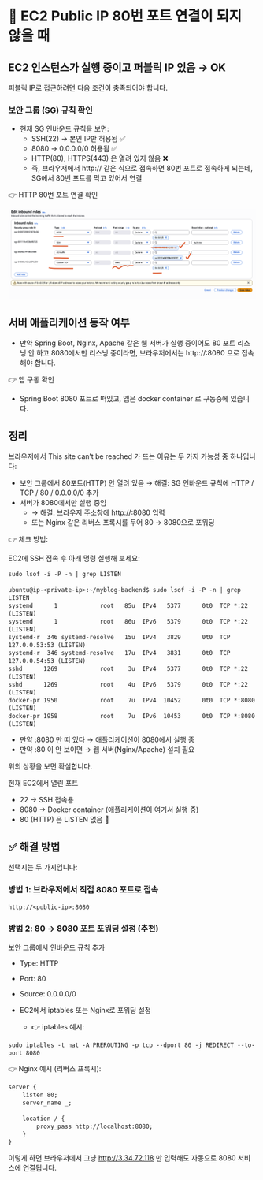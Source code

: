 # 🚀 EC2 Public IP 80번 포트 연결이 되지 않을 때

## EC2 인스턴스가 실행 중이고 퍼블릭 IP 있음 → OK

퍼블릭 IP로 접근하려면 다음 조건이 충족되어야 합니다.

### 보안 그룹 (SG) 규칙 확인

- 현재 SG 인바운드 규칙을 보면:
  - SSH(22) → 본인 IP만 허용됨 ✅
  - 8080 → 0.0.0.0/0 허용됨 ✅
  - HTTP(80), HTTPS(443) 은 열려 있지 않음 ❌
  - 즉, 브라우저에서 http://<public-ip> 같은 식으로 접속하면 80번 포트로 접속하게 되는데, SG에서
    80번 포트를 막고 있어서 연결

👉 HTTP 80번 포트 연결 확인

![ec2-sg-http-port-80](./assets/ec2_connection_with_port_80_1.png)

## 서버 애플리케이션 동작 여부

- 만약 Spring Boot, Nginx, Apache 같은 웹 서버가 실행 중이어도 80 포트 리스닝 안 하고
  8080에서만 리스닝 중이라면, 브라우저에서는 http://<public-ip>:8080 으로 접속해야 합니다.

👉 앱 구동 확인

- Spring Boot 8080 포트로 떠있고, 앱은 docker container 로 구동중에 있습니다.

## 정리

브라우저에서 This site can’t be reached 가 뜨는 이유는 두 가지 가능성 중 하나입니다:

- 보안 그룹에서 80포트(HTTP) 안 열려 있음
  → 해결: SG 인바운드 규칙에 HTTP / TCP / 80 / 0.0.0.0/0 추가
- 서버가 8080에서만 실행 중임
  - → 해결: 브라우저 주소창에 http://<public-ip>:8080 입력
  - 또는 Nginx 같은 리버스 프록시를 두어 80 → 8080으로 포워딩

👉 체크 방법:

EC2에 SSH 접속 후 아래 명령 실행해 보세요:

```shell
sudo lsof -i -P -n | grep LISTEN

ubuntu@ip-<private-ip>:~/myblog-backend$ sudo lsof -i -P -n | grep LISTEN
systemd      1            root   85u  IPv4   5377      0t0  TCP *:22 (LISTEN)
systemd      1            root   86u  IPv6   5379      0t0  TCP *:22 (LISTEN)
systemd-r  346 systemd-resolve   15u  IPv4   3829      0t0  TCP 127.0.0.53:53 (LISTEN)
systemd-r  346 systemd-resolve   17u  IPv4   3831      0t0  TCP 127.0.0.54:53 (LISTEN)
sshd      1269            root    3u  IPv4   5377      0t0  TCP *:22 (LISTEN)
sshd      1269            root    4u  IPv6   5379      0t0  TCP *:22 (LISTEN)
docker-pr 1950            root    7u  IPv4  10452      0t0  TCP *:8080 (LISTEN)
docker-pr 1958            root    7u  IPv6  10453      0t0  TCP *:8080 (LISTEN)
```

- 만약 :8080 만 떠 있다 → 애플리케이션이 8080에서 실행 중
- 만약 :80 이 안 보이면 → 웹 서버(Nginx/Apache) 설치 필요

위의 상황을 보면 확실합니다.

현재 EC2에서 열린 포트

- 22 → SSH 접속용
- 8080 → Docker container (애플리케이션이 여기서 실행 중)
- 80 (HTTP) 은 LISTEN 없음 🚫

## ✅ 해결 방법

선택지는 두 가지입니다:

### 방법 1: 브라우저에서 직접 8080 포트로 접속

```shell
http://<public-ip>:8080
```

### 방법 2: 80 → 8080 포트 포워딩 설정 (추천)

보안 그룹에서 인바운드 규칙 추가

- Type: HTTP
- Port: 80
- Source: 0.0.0.0/0

- EC2에서 iptables 또는 Nginx로 포워딩 설정
  - 👉 iptables 예시:

```shell
sudo iptables -t nat -A PREROUTING -p tcp --dport 80 -j REDIRECT --to-port 8080
```

👉 Nginx 예시 (리버스 프록시):

```nginx
server {
    listen 80;
    server_name _;

    location / {
        proxy_pass http://localhost:8080;
    }
}
```

이렇게 하면 브라우저에서 그냥 http://3.34.72.118 만 입력해도 자동으로 8080 서비스에 연결됩니다.
